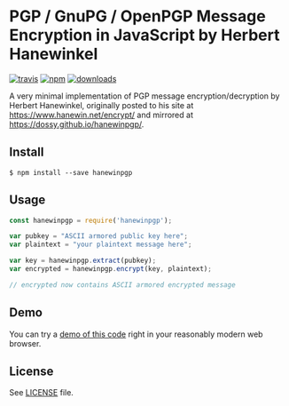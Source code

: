 # PGP / GnuPG / OpenPGP Message Encryption in JavaScript by Herbert Hanewinkel

[![travis][travis-image]][travis-url]
[![npm][npm-image]][npm-url]
[![downloads][downloads-image]][downloads-url]

[travis-image]: https://travis-ci.org/dossy/hanewinpgp.svg?branch=master
[travis-url]: https://travis-ci.org/dossy/hanewinpgp

[npm-image]: https://img.shields.io/npm/v/hanewinpgp.svg?style=flat
[npm-url]: https://npmjs.org/package/hanewinpgp

[downloads-image]: https://img.shields.io/npm/dm/hanewinpgp.svg?style=flat
[downloads-url]: https://npmjs.org/package/hanewinpgp

A very minimal implementation of PGP message encryption/decryption
by Herbert Hanewinkel, originally posted to his site at
https://www.hanewin.net/encrypt/ and mirrored at
https://dossy.github.io/hanewinpgp/.

## Install

```
$ npm install --save hanewinpgp
```

## Usage

```js
const hanewinpgp = require('hanewinpgp');

var pubkey = "ASCII armored public key here";
var plaintext = "your plaintext message here";

var key = hanewinpgp.extract(pubkey);
var encrypted = hanewinpgp.encrypt(key, plaintext);

// encrypted now contains ASCII armored encrypted message
```

## Demo

You can try a [demo of this code][demo-url] right in your reasonably
modern web browser.

[demo-url]: https://dossy.github.io/hanewinpgp/demo-encrypt/

## License

See [LICENSE](LICENSE) file.
